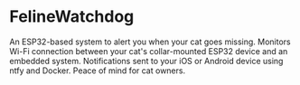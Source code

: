 # FelineWatchdog
An ESP32-based system to alert you when your cat goes missing. Monitors Wi-Fi connection between your cat's collar-mounted ESP32 device and an embedded system. Notifications sent to your iOS or Android device using ntfy and Docker. Peace of mind for cat owners.
